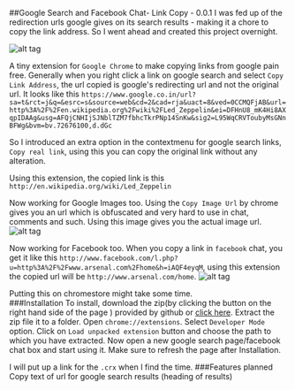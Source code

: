 ##Google Search  and Facebook Chat- Link Copy - 0.0.1
I was fed up of the redirection urls google gives on its search results - making it a chore to copy the link address.
So I went ahead and created this project overnight.

![alt tag](http://i.imgur.com/2adtlYg.png)



A tiny extension for `Google Chrome` to make copying links from google pain free.
Generally when you right click a link on google search and select
`Copy Link Address`, the url copied is google's redirecting url and not the original url.
It looks like this `https://www.google.co.in/url?sa=t&rct=j&q=&esrc=s&source=web&cd=2&cad=rja&uact=8&ved=0CCMQFjAB&url=http%3A%2F%2Fen.wikipedia.org%2Fwiki%2FLed_Zeppelin&ei=DFHnU8_mK4Hi8AXqpIDAAg&usg=AFQjCNHIjSJNblTZM7fbhcTkrPNp14SnKw&sig2=L95WqCRVToubyMsGNnBFWg&bvm=bv.72676100,d.dGc`

So I introduced an extra option in the contextmenu for google search links, `Copy real link`, using this you can copy the original link without any alteration.

Using this extension, the copied link is this
`http://en.wikipedia.org/wiki/Led_Zeppelin`

Now working for Google Images too. Using the `Copy Image Url` by chrome gives you an url which is obfuscated and very hard to use in chat, comments and such. Using this image gives you the actual image url.
![alt tag](http://imgur.com/gEAMWrD)

Now working for Facebook too.
When you copy a link in `facebook` chat, you get it like this `http://www.facebook.com/l.php?u=http%3A%2F%2Fwww.arsenal.com%2Fhome&h=iAQF4eyqM`, using this extension the copied url will be `http://www.arsenal.com/home`.
![alt tag](http://i.imgur.com/qCecGZK.png)


Putting this on chromestore might take some time.<br />
###Installation
To install, download the zip(by clicking the button on the right hand side of the page ) provided by github or [click here](https://github.com/ma08/chrome-link-copy/archive/master.zip). Extract the zip file it to a folder. Open `chrome://extensions`. Select `Developer Mode` option. 
Click on `Load unpacked extension` button and choose the path to which you have extracted. Now open a new google search page/facebook chat box and start using it. Make sure to refresh the page after Installation.

I will put up a link for the `.crx` when I find the time.
###Features planned
Copy text of url for google search results (heading of results) <br />





